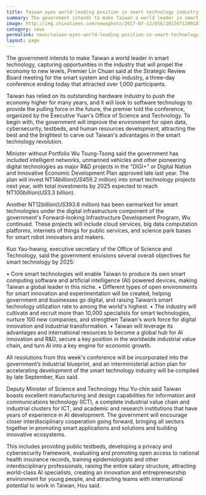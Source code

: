 ```yaml
---
title: Taiwan eyes world-leading position in smart technology industry
summary: The government intends to make Taiwan a world leader in smart technology, capturing opportunities in the industry that will propel the economy to new levels
image: http://img.chinatimes.com/newsphoto/2017-07-12/656/20170712001877.jpg
category: news
permalink: news/taiwan-eyes-world-leading-position-in-smart-technology-industry/
layout: page
---
```

The government intends to make Taiwan a world leader in smart technology, capturing opportunities in the industry that will propel the economy to new levels, Premier Lin Chuan said at the Strategic Review Board meeting for the smart system and chip industry, a three-day conference ending today that attracted over 1,000 participants.
 
Taiwan has relied on its outstanding hardware industry to push the economy higher for many years, and it will look to software technology to provide the pulling force in the future, the premier told the conference, organized by the Executive Yuan's Office of Science and Technology. To begin with, the government will improve the environment for open data, cybersecurity, testbeds, and human resources development, attracting the best and the brightest to carve out Taiwan's advantages in the smart technology revolution.

Minister without Portfolio Wu Tsung-Tsong said the government has included intelligent networks, unmanned vehicles and other pioneering digital technologies as major R&D projects in the “DIGI+” or Digital Nation and Innovative Economic Development Plan approved late last year. The plan will invest NT$14 billion (US$459.2 million) into smart technology projects next year, with total investments by 2025 expected to reach NT$100 billion (US$3.3 billion).

Another NT$12 billion (US$393.6 million) has been earmarked for smart technologies under the digital infrastructure component of the government's Forward-looking Infrastructure Development Program, Wu continued. These projects will include cloud services, big data computation platforms, internets of things for public services, and science park bases for smart robot innovators and makers.

Kuo Yau-hwang, executive secretary of the Office of Science and Technology, said the government envisions several overall objectives for smart technology by 2025:

• Core smart technologies will enable Taiwan to produce its own smart computing software and artificial intelligence (AI) powered devices, making Taiwan a global leader in this niche.
• Different types of open environments for smart innovation and experimentation will be created, helping government and businesses go digital, and raising Taiwan’s smart technology utilization rate to among the world's highest.
• The industry will cultivate and recruit more than 10,000 specialists for smart technologies, nurture 100 new companies, and strengthen Taiwan's work force for digital innovation and industrial transformation.
• Taiwan will leverage its advantages and international resources to become a global hub for AI innovation and R&D, secure a key position in the worldwide industrial value chain, and turn AI into a key engine for economic growth.

All resolutions from this week's conference will be incorporated into the government’s industrial blueprint, and an interministerial action plan for accelerating development of the smart technology industry will be compiled by late September, Kuo said.

Deputy Minister of Science and Technology Hsu Yu-chin said Taiwan boasts excellent manufacturing and design capabilities for information and communications technology (ICT), a complete industrial value chain and industrial clusters for ICT, and academic and research institutions that have years of experience in AI development. The government will encourage closer interdisciplinary cooperation going forward, bringing all sectors together in promoting smart applications and solutions and building innovative ecosystems.

This includes providing public testbeds, developing a privacy and cybersecurity framework, evaluating and promoting open access to national health insurance records, training epidemiologists and other interdisciplinary professionals, raising the entire salary structure, attracting world-class AI specialists, creating an innovation and entrepreneurship environment for young people, and attracting teams with international potential to work in Taiwan, Hsu said.
